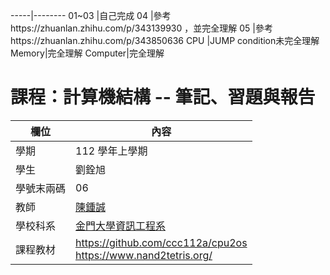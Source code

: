 -----|--------
01~03 |自己完成
04 |參考https://zhuanlan.zhihu.com/p/343139930  ，並完全理解
05 |參考https://zhuanlan.zhihu.com/p/343850636 
CPU |JUMP condition未完全理解
Memory|完全理解
Computer|完全理解


# 課程：計算機結構 -- 筆記、習題與報告

欄位 | 內容
-----|--------
學期 | 112 學年上學期
學生 | 劉銓旭
學號末兩碼 | 06
教師 | [陳鍾誠](https://www.nqu.edu.tw/educsie/index.php?act=blog&code=list&ids=4)
學校科系 | [金門大學資訊工程系](https://www.nqu.edu.tw/educsie/index.php)
課程教材 | https://github.com/ccc112a/cpu2os <BR/> https://www.nand2tetris.org/
